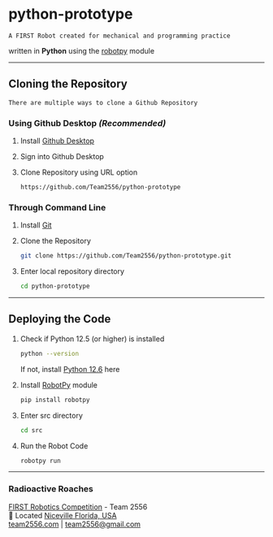 # python-prototype
`A FIRST Robot created for mechanical and programming practice`

written in **Python** using the [robotpy](https://robotpy.readthedocs.io/) module

---
## Cloning the Repository

`There are multiple ways to clone a Github Repository`
### Using Github Desktop *(Recommended)*
1. Install [Github Desktop](https://desktop.github.com/download/)

1. Sign into Github Desktop

1. Clone Repository using URL option
    ```
    https://github.com/Team2556/python-prototype
    ```

### Through Command Line
1. Install [Git](https://git-scm.com/downloads)

1. Clone the Repository
    ```sh
    git clone https://github.com/Team2556/python-prototype.git
    ```

1. Enter local repository directory
    ```sh
    cd python-prototype
    ```

---

## Deploying the Code

1. Check if Python 12.5 (or higher) is installed
    ```sh
    python --version
    ```    
    If not, install [Python 12.6](https://www.python.org/downloads/release/python-3126/) here

1. Install [RobotPy](https://pypi.org/project/robotpy/) module
    ```sh
    pip install robotpy
    ```

1. Enter src directory
    ```sh
    cd src
    ```

1. Run the Robot Code
    ```sh
    robotpy run
    ```

---
### Radioactive Roaches
[FIRST Robotics Competition](https://www.firstinspires.org/robotics/frc) - Team 2556 \
📍 Located [Niceville Florida, USA](https://maps.google.com/maps?q=Niceville%2C%20Florida%2C%20USA) \
[team2556.com](http://www.team2556.com/) | [team2556@gmail.com](mailto:team2556@gmail.com)
